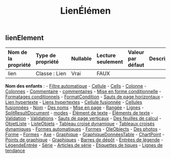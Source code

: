 ﻿---
title: LienÉlémen
second_title: Aspose.Cells Cloud Documen
type: docs
url: /fr/specification/model/linkelement/
description: "Aspose.Cells Spécification du modèle cloud : LinkElement. Gérez sans effort Excel et d'autres feuilles de calcul avec des fonctionnalités telles que l'ouverture, la génération, l'édition, le fractionnement, la fusion, la comparaison et la conversion."
weight: 50
---
## **lienElement**

 

| Nom de la propriété| Type de propriété| Nullable| Lecture seulement| Valeur par défaut| Description|
|:- |:- |:- |:- |:- |:- |
| lien| Classe : Lien| Vrai| FAUX|||

**Nom des enfants** : 
	-  [Filtre automatique](autofilter) 
	-  [Cellule](cell) 
	-  [Cells](cells) 
	-  [Colonne](column) 
	-  [Colonnes](columns) 
	-  [Commentaire](comment) 
	-  [commentaires](comments) 
	-  [Mise en forme conditionnelle](conditionalformatting) 
	-  [Formatages conditionnels](conditionalformattings) 
	-  [FormatCondition](formatcondition) 
	-  [Sauts de page horizontaux](horizontalpagebreaks) 
	-  [Lien hypertexte](hyperlink) 
	-  [Liens hypertextes](hyperlinks) 
	-  [Cellule fusionnée](mergedcell) 
	-  [Cellules fusionnées](mergedcells) 
	-  [Nom](name) 
	-  [Des noms](names) 
	-  [Mise en page](pagesetup) 
	-  [Rangée](row) 
	-  [Lignes](rows) 
	-  [SplitResultDocument](splitresultdocument) 
	-  [modes](styles) 
	-  [Élément de texte](textitem) 
	-  [Éléments de texte](textitems) 
	-  [Validation](validation) 
	-  [Validations](validations) 
	-  [Sauts de page verticaux](verticalpagebreaks) 
	-  [Des feuilles de calcul](worksheets) 
	-  [ObjetListe](listobject) 
	-  [ListeObjets](listobjects) 
	-  [Tableau croisé dynamique](pivottable) 
	-  [Tableaux croisés dynamiques](pivottables) 
	-  [Formes automatiques](autoshapes) 
	-  [Formes](forms) 
	-  [OleObjects](oleobjects) 
	-  [Des photos](pictures) 
	-  [Forme](shape) 
	-  [Formes](shapes) 
	-  [Axe](axis) 
	-  [Graphique](chart) 
	-  [GraphiqueDonnéesTable](chartdatatable) 
	-  [ChartPoint](chartpoint) 
	-  [Points de graphique](chartpoints) 
	-  [Graphiques](charts) 
	-  [Barres de dépôt](dropbars) 
	-  [Entrées de légende](legendentries) 
	-  [LégendeEntrée](legendentry) 
	-  [Série](series) 
	-  [Articles de série](seriesitems) 
	-  [Étiquettes de tiques](ticklabels) 
	-  [Lignes de tendance](trendlines) 
